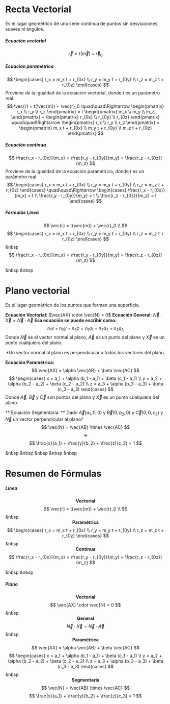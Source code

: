 # Recta Vectorial
Es el lugar geométrico de una serie continua de puntos sin desviaciones suaves ni ángulos.
##### Ecuación vectorial
$$
\vec{r} = t(\vec{m}) + \vec{r}_0
$$

##### Ecuación paramétrica
$$
\begin{cases}
r_x = m_x t + r_{0x} \\
r_y = m_y t + r_{0y} \\
r_z = m_z t + r_{0z}
\end{cases}
$$
Proviene de la igualdad de la ecuación vectorial, donde $t$ es un parámetro real:
$$
\vec{r} = t(\vec{m}) + \vec{r}_0 
\quad\quad\Rightarrow
\begin{pmatrix} r_x \\ r_y \\ r_z \end{pmatrix} =
t \begin{pmatrix} m_x \\ m_y \\ m_z \end{pmatrix} +
\begin{pmatrix} r_{0x} \\ r_{0y} \\ r_{0z} \end{pmatrix}
\quad\quad\Rightarrow
\begin{pmatrix} r_x \\ r_y \\ r_z \end{pmatrix} =
\begin{pmatrix} m_x t + r_{0x} \\ m_y t + r_{0y} \\ m_z t + r_{0z} \end{pmatrix}
$$

##### Ecuación continua
$$
\frac{r_x - r_{0x}}{m_x} = \frac{r_y - r_{0y}}{m_y} = \frac{r_z - r_{0z}}{m_z}
$$
Proviene de la igualdad de la ecuación paramétrica, donde $t$ es un parámetro real
$$
\begin{cases}
r_x = m_x t + r_{0x} \\
r_y = m_y t + r_{0y} \\
r_z = m_z t + r_{0z}
\end{cases}
\quad\quad\Rightarrow
\begin{cases}
\frac{r_x - r_{0x}}{m_x} = t \\
\frac{r_y - r_{0y}}{m_y} = t \\
\frac{r_z - r_{0z}}{m_z} = t 
\end{cases}
$$

##### Fórmulas Línea
$$
\vec{r} = t(\vec{m}) + \vec{r}_0 \\
$$
$$
\begin{cases}
r_x = m_x t + r_{0x} \\
r_y = m_y t + r_{0y} \\
r_z = m_z t + r_{0z}
\end{cases}
$$
&nbsp
$$
\frac{r_x - r_{0x}}{m_x} = 
\frac{r_y - r_{0y}}{m_y} =
\frac{r_z - r_{0z}}{m_z}
$$

&nbsp
&nbsp
# Plano vectorial
Es el lugar geométrico de los puntos que forman una superficie. 

**Ecuación Vectorial:** $\vec{AX} \cdot \vec{N} = 0$
**Ecuación General:** $\vec{N} \cdot \vec{X} = \vec{N} \cdot \vec{A}$
    **Esa ecuación se puede escribir como:** 
    $$ n_1x + n_2y + n_3z = n_1a_1 + n_2a_2 + n_3a_3 $$
Donde $\vec{N}$ es el vector normal al plano, $\vec{A}$ es un punto del plano y $\vec{X}$ es un punto cualquiera del plano.
<center> *Un vector normal al plano es perpendicular a todos los vectores del plano. </center>

**Ecuación Paramétrica:**
$$
\vec{AX} = \alpha \vec{AB} + \beta \vec{AC}
$$
$$
\begin{cases}
x = a_1 + \alpha (b_1 - a_1) + \beta (c_1 - a_1) \\
y = a_2 + \alpha (b_2 - a_2) + \beta (c_2 - a_2) \\
z = a_3 + \alpha (b_3 - a_3) + \beta (c_3 - a_3)
\end{cases}
$$
Donde $\vec{A}$, $\vec{B}$ y $\vec{C}$ son puntos del plano y $\vec{X}$ es un punto cualquiera del plano.

** Ecuación Segmentaria: ** Dado $\vec{A}(a_1,0,0)$ y $\vec{B}(0,b_2,0)$ y $\vec{C}(0,0,c_3)$ y $\vec{N}$ un vector perpendicular al plano?
$$
\vec{N} = \vec{AB} \times \vec{AC}
$$
$$
\Rightarrow
$$
$$
\frac{x}{a_1} + \frac{y}{b_2} + \frac{z}{c_3} = 1 
$$

&nbsp
&nbsp
&nbsp
&nbsp
&nbsp
# Resumen de Fórmulas
##### Línea
**<center> Vectorial </center>**
$$
\vec{r} = t(\vec{m}) + \vec{r}_0 \\
$$
&nbsp
**<center> Paramétrica </center>**
$$
\begin{cases}
r_x = m_x t + r_{0x} \\
r_y = m_y t + r_{0y} \\
r_z = m_z t + r_{0z}
\end{cases}
$$
&nbsp
**<center> Continua </center>**
$$
\frac{r_x - r_{0x}}{m_x} =
\frac{r_y - r_{0y}}{m_y} =
\frac{r_z - r_{0z}}{m_z}
$$

&nbsp
&nbsp
##### Plano 
**<center> Vectorial </center>**
$$
\vec{AX} \cdot \vec{N} = 0
$$
&nbsp
**<center> General </center>**
$$
\vec{N} \cdot \vec{X} = \vec{N} \cdot \vec{A}
$$
&nbsp
**<center> Paramétrica </center>**
$$
\vec{AX} = \alpha \vec{AB} + \beta \vec{AC}
$$
$$
\begin{cases}
x = a_1 + \alpha (b_1 - a_1) + \beta (c_1 - a_1) \\
y = a_2 + \alpha (b_2 - a_2) + \beta (c_2 - a_2) \\
z = a_3 + \alpha (b_3 - a_3) + \beta (c_3 - a_3)
\end{cases}
$$
&nbsp
**<center> Segmentaria </center>**
$$
\vec{N} = \vec{AB} \times \vec{AC}
$$
$$
\frac{x}{a_1} + \frac{y}{b_2} + \frac{z}{c_3} = 1 
$$
